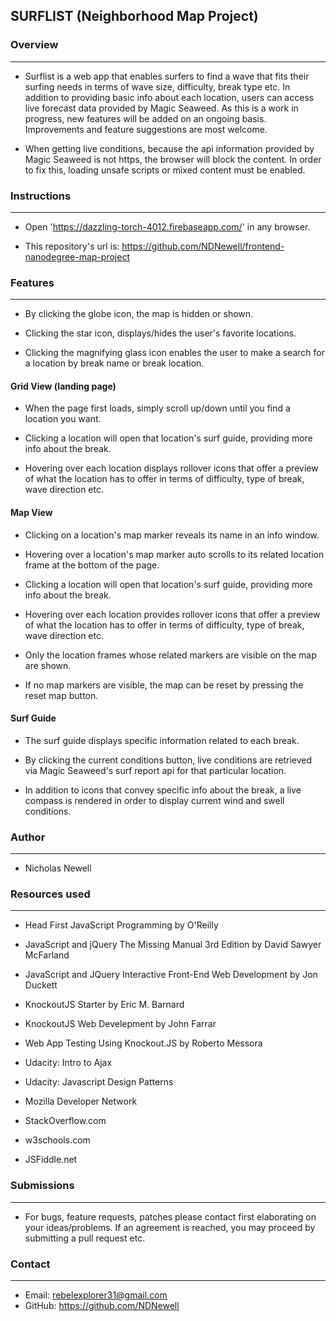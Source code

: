## SURFLIST (Neighborhood Map Project)

### Overview
------------

* Surflist is a web app that enables surfers to find a wave that fits their
  surfing needs in terms of wave size, difficulty, break type etc. In addition
  to providing basic info about each location, users can access live forecast
  data provided by Magic Seaweed. As this is a work in progress, new features
  will be added on an ongoing basis. Improvements and feature suggestions are
  most welcome.

* When getting live conditions, because the api information provided by Magic
  Seaweed is not https, the browser will block the content. In order to fix
  this, loading unsafe scripts or mixed content must be enabled.

### Instructions
----------------

* Open 'https://dazzling-torch-4012.firebaseapp.com/' in any browser.

* This repository's url is:
  https://github.com/NDNewell/frontend-nanodegree-map-project


### Features
------------

* By clicking the globe icon, the map is hidden or shown.

* Clicking the star icon, displays/hides the user's favorite locations.

* Clicking the magnifying glass icon enables the user to make a search for a
  location by break name or break location.


#### Grid View (landing page)

* When the page first loads, simply scroll up/down until you find a location
  you want.

* Clicking a location will open that location's surf guide, providing more info
  about the break.

* Hovering over each location displays rollover icons that offer a preview of
  what the location has to offer in terms of difficulty, type of break, wave
  direction etc.


#### Map View

* Clicking on a location's map marker reveals its name in an info window.

* Hovering over a location's map marker auto scrolls to its related location
  frame at the bottom of the page.

* Clicking a location will open that location's surf guide, providing more info
  about the break.

* Hovering over each location provides rollover icons that offer a preview of
  what the location has to offer in terms of difficulty, type of break, wave
  direction etc.

* Only the location frames whose related markers are visible on the map are
  shown.

* If no map markers are visible, the map can be reset by pressing the reset
  map button.


#### Surf Guide

* The surf guide displays specific information related to each break.

* By clicking the current conditions button, live conditions are retrieved
  via Magic Seaweed's surf report api for that particular location.

* In addition to icons that convey specific info about the break, a live
  compass is rendered in order to display current wind and swell conditions.


###  Author
-----------

  * Nicholas Newell


###  Resources used
-------------------

  * Head First JavaScript Programming by O'Reilly

  * JavaScript and jQuery The Missing Manual 3rd Edition by David Sawyer
    McFarland

  * JavaScript and JQuery Interactive Front-End Web Development by Jon Duckett

  * KnockoutJS Starter by Eric M. Barnard

  * KnockoutJS Web Develepment by John Farrar

  * Web App Testing Using Knockout.JS by Roberto Messora

  * Udacity: Intro to Ajax

  * Udacity: Javascript Design Patterns

  * Mozilla Developer Network

  * StackOverflow.com

  * w3schools.com

  * JSFiddle.net


###  Submissions
----------------

  * For bugs, feature requests, patches please contact first elaborating on
    your ideas/problems. If an agreement is reached, you may proceed by
    submitting a pull request etc.


###  Contact
------------

  * Email: rebelexplorer31@gmail.com
  * GitHub: https://github.com/NDNewell